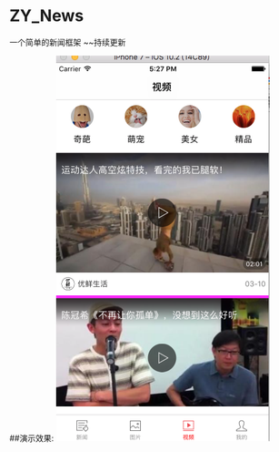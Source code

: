 # ZY_News
一个简单的新闻框架 ~~持续更新

##演示效果:
![image](https://github.com/gouzyi/ZY_News/raw/master/imags/1.png)
